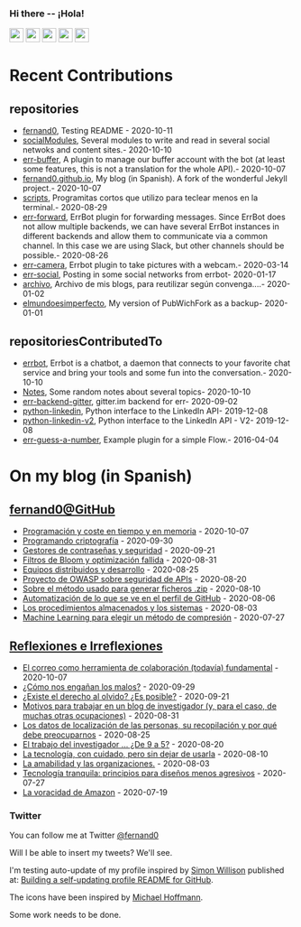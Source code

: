 ### Hi there -- ¡Hola!

<a href="mailto:ftricas@unizar.es" title="e-mail"><i class="svg-icon email"></i></a> 
<a href="https://www.linkedin.com/in/fernand0" title="My LinkedIn//Mi LinkedIn"><img src="https://img.shields.io/badge/linkedin-%230077B5.svg?&style=for-the-badge&logo=linkedin&logoColor=white" height=25></a> 
<a href="https://www.twitter.com/fernand0" title="My Twitter//Mi Twitter"><img src="https://img.shields.io/badge/twitter-%231DA1F2.svg?&style=for-the-badge&logo=twitter&logoColor=white" height=25></i></a> 
<a href="https://mastodon.social/@fernand0" title="My Mastodon//Mi Mastodon"><img src="https://img.shields.io/static/v1?label=Mastodon&message=Social&color=blue" height=25></i></a> 
<a href="https://flickr.com/fernand0"><img src="https://img.shields.io/static/v1?label=Flickr&message=Images&color=blue" height=25></a>
<a href="https://dev.to/fernand0"><img src="https://img.shields.io/badge/DEV.TO-%230A0A0A.svg?&style=for-the-badge&logo=dev-dot-to&logoColor=white" height=25></a>

# Recent Contributions
<!-- recent_releases starts -->


## repositories
* [fernand0](https://github.com/fernand0/fernand0),  Testing README - 2020-10-11
* [socialModules](https://github.com/fernand0/socialModules),  Several modules to write and read in several social netwoks and content sites.- 2020-10-10
* [err-buffer](https://github.com/fernand0/err-buffer),  A plugin to manage our buffer account with the bot (at least some features, this is not a translation for the whole API).- 2020-10-07
* [fernand0.github.io](https://github.com/fernand0/fernand0.github.io),  My blog (in Spanish). A fork of the wonderful Jekyll project.- 2020-10-07
* [scripts](https://github.com/fernand0/scripts),  Programitas cortos que utilizo para teclear menos en la terminal.- 2020-08-29
* [err-forward](https://github.com/fernand0/err-forward),  ErrBot plugin for forwarding messages. Since ErrBot does not allow multiple backends, we can have several ErrBot instances in different backends and allow them to communicate via a common channel. In this case we are using Slack, but other channels should be possible.- 2020-08-26
* [err-camera](https://github.com/fernand0/err-camera),  Errbot plugin to take pictures with a webcam.- 2020-03-14
* [err-social](https://github.com/fernand0/err-social),  Posting in some social networks from errbot- 2020-01-17
* [archivo](https://github.com/fernand0/archivo),  Archivo de mis blogs, para reutilizar según convenga....- 2020-01-02
* [elmundoesimperfecto](https://github.com/fernand0/elmundoesimperfecto),  My version of PubWichFork as a backup- 2020-01-01

## repositoriesContributedTo
* [errbot](https://github.com/errbotio/errbot),  Errbot is a chatbot, a daemon that connects to your favorite chat service and bring your tools and some fun into the conversation.- 2020-10-10
* [Notes](https://github.com/jgbarah/Notes),  Some random notes about several topics- 2020-10-10
* [err-backend-gitter](https://github.com/errbotio/err-backend-gitter),  gitter.im backend for err- 2020-09-02
* [python-linkedin](https://github.com/ozgur/python-linkedin),  Python interface to the LinkedIn API- 2019-12-08
* [python-linkedin-v2](https://github.com/HootsuiteLabs/python-linkedin-v2),  Python interface to the LinkedIn API - V2- 2019-12-08
* [err-guess-a-number](https://github.com/errbotio/err-guess-a-number),  Example plugin for a simple Flow.- 2016-04-04
<!-- recent_releases ends -->

# On my blog (in Spanish)

<!-- blog starts -->


## [fernand0@GitHub](https://fernand0.github.io/)
* [Programación y coste en tiempo y en memoria](http://fernand0.github.io/mejorando-codigo-python/) - 2020-10-07
* [Programando criptografía](http://fernand0.github.io/criptografia-casera/) - 2020-09-30
* [Gestores de contraseñas y seguridad](http://fernand0.github.io/gestores-claves-vulnerables/) - 2020-09-21
* [Filtros de Bloom y optimización fallida](http://fernand0.github.io/filtros-bloom-inconvenientes/) - 2020-08-31
* [Equipos distribuidos y desarrollo](http://fernand0.github.io/equipos-distribuidos/) - 2020-08-25
* [Proyecto de OWASP sobre seguridad de APIs](http://fernand0.github.io/seguridad-apis/) - 2020-08-20
* [Sobre el método usado para generar ficheros .zip](http://fernand0.github.io/zip-compresion/) - 2020-08-10
* [Automatización de lo que se ve en el perfil de GitHub](http://fernand0.github.io/perfil-automatico-github/) - 2020-08-06
* [Los procedimientos almacenados y los sistemas](http://fernand0.github.io/procedimientos-almacenados/) - 2020-08-03
* [Machine Learning para elegir un método de compresión](http://fernand0.github.io/machine-learning-compresion/) - 2020-07-27

## [Reflexiones e Irreflexiones](http://fernand0.blogalia.com/)
* [El correo como herramienta de colaboraci&#243;n (todav&#237;a) fundamental](http://fernand0.blogalia.com//historias/78267) - 2020-10-07
* [&#191;C&#243;mo nos enga&#241;an los malos?](http://fernand0.blogalia.com//historias/78264) - 2020-09-29
* [&#191;Existe el derecho al olvido? &#191;Es posible?](http://fernand0.blogalia.com//historias/78260) - 2020-09-21
* [Motivos para trabajar en un blog de investigador (y, para el caso, de muchas otras ocupaciones)](http://fernand0.blogalia.com//historias/78249) - 2020-08-31
* [Los datos de localizaci&#243;n de las personas, su recopilaci&#243;n y por qu&#233; debe preocuparnos](http://fernand0.blogalia.com//historias/78246) - 2020-08-25
* [El trabajo del investigador ... &#191;De 9 a 5?](http://fernand0.blogalia.com//historias/78244) - 2020-08-20
* [La tecnolog&#237;a, con cuidado, pero sin dejar de usarla](http://fernand0.blogalia.com//historias/78241) - 2020-08-10
* [La amabilidad y las organizaciones.](http://fernand0.blogalia.com//historias/78239) - 2020-08-03
* [Tecnolog&#237;a tranquila: principios para dise&#241;os menos agresivos](http://fernand0.blogalia.com//historias/78232) - 2020-07-27
* [La voracidad de Amazon](http://fernand0.blogalia.com//historias/78229) - 2020-07-19
<!-- blog ends -->

### Twitter 

You can follow me at Twitter [@fernand0](https://twitter.com/fernand0)

Will I be able to insert my tweets? We'll see.

I'm testing auto-update of my profile inspired by [Simon Willison](https://simonwillison.net/) published at: [Building a self-updating profile README for GitHub](https://simonwillison.net/2020/Jul/10/self-updating-profile-readme/).

The icons have been inspired by [Michael Hoffmann](https://www.mokkapps.de/).

Some work needs to be done.

<!--
**fernand0/fernand0** is a ✨ _special_ ✨ repository because its `README.md` (this file) appears on your GitHub profile.

Here are some ideas to get you started:

- 🔭 I’m currently working on ...
- 🌱 I’m currently learning ...
- 👯 I’m looking to collaborate on ...
- 🤔 I’m looking for help with ...
- 💬 Ask me about ...
- 📫 How to reach me: ...
- 😄 Pronouns: ...
- ⚡ Fun fact: ...
-->

